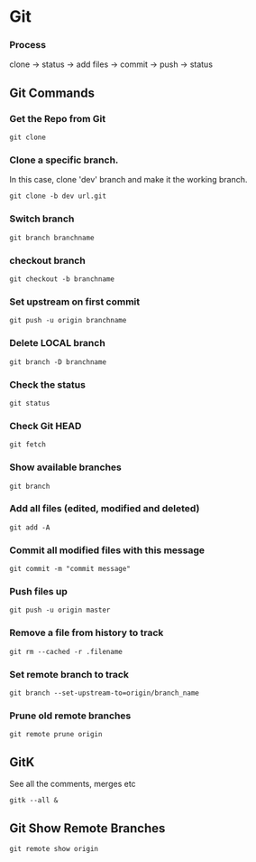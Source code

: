 # Git

### Process

clone -> status -> add files -> commit -> push -> status

## Git Commands

### Get the Repo from Git

```
git clone
```

### Clone a specific branch.
In this case, clone 'dev' branch and make it the working branch.

```
git clone -b dev url.git
```

### Switch branch

```
git branch branchname
```

### checkout branch

```
git checkout -b branchname
```

### Set upstream on first commit

```
git push -u origin branchname
```


### Delete LOCAL branch

```
git branch -D branchname
```


### Check the status

```
git status
```


### Check Git HEAD

```
git fetch
```


### Show available branches

```
git branch
```


### Add all files (edited, modified and deleted)

```
git add -A
```

### Commit all modified files with this message

```
git commit -m "commit message"
```

### Push files up

```
git push -u origin master
```

### Remove a file from history to track

```
git rm --cached -r .filename
```

### Set remote branch to track 

```
git branch --set-upstream-to=origin/branch_name
```

### Prune old remote branches

```
git remote prune origin
```

## GitK

See all the comments, merges etc

```
gitk --all &
```

## Git Show Remote Branches

```
git remote show origin
```